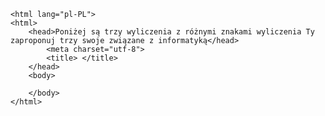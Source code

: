 <!DOCTYPE html>
    <html lang="pl-PL">
    <html>
        <head>Poniżej są trzy wyliczenia z różnymi znakami wyliczenia Ty zaproponuj trzy swoje związane z informatyką</head>
            <meta charset="utf-8">
            <title> </title>
        </head>
        <body>
    
        </body>
    </html>
